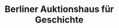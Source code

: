 ---
title: "Berliner Auktionshaus für Geschichte"
url: /berlin/berliner-auktionshaus-fuer-geschichte/
shop: Antiquitäten
---